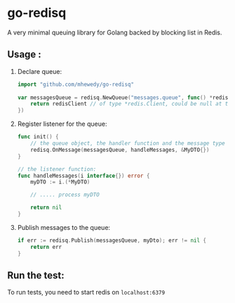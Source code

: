 # go-redisq

A very minimal queuing library for Golang backed by blocking list in Redis.

## Usage :
1. Declare queue:
    ```go
    import "github.com/mhewedy/go-redisq"
  
    var messagesQueue = redisq.NewQueue("messages.queue", func() *redis.Client {
        return redisClient // of type *redis.Client, could be null at time of queue creation but should be resolve to value before using the queue.
    })
    ```
2. Register listener for the queue:
    ```go
    func init() {
 	    // the queue object, the handler function and the message type
        redisq.OnMessage(messagesQueue, handleMessages, &MyDTO{})
    }

    // the listener function:
    func handleMessages(i interface{}) error {
 	    myDTO := i.(*MyDTO)
    
 	    // ..... process myDTO
 	
 	    return nil
    }
    ```
3. Publish messages to the queue:
    ```go
    if err := redisq.Publish(messagesQueue, myDto); err != nil {
        return err
    }
    ```
## Run the test:
To run tests, you need to start redis on `localhost:6379`
